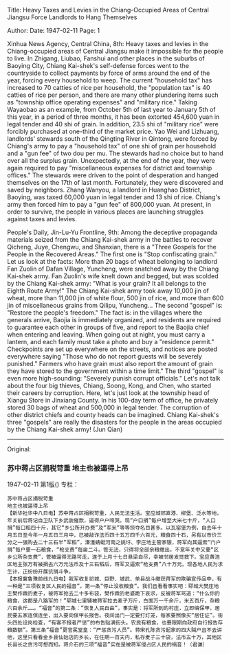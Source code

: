 Title: Heavy Taxes and Levies in the Chiang-Occupied Areas of Central Jiangsu Force Landlords to Hang Themselves

Author:
Date: 1947-02-11
Page: 1

Xinhua News Agency, Central China, 8th: Heavy taxes and levies in the Chiang-occupied areas of Central Jiangsu make it impossible for the people to live. In Zhigang, Liubao, Fanshui and other places in the suburbs of Baoying City, Chiang Kai-shek's self-defense forces went to the countryside to collect payments by force of arms around the end of the year, forcing every household to weep. The current "household tax" has increased to 70 catties of rice per household, the "population tax" is 40 catties of rice per person, and there are many other plundering items such as "township office operating expenses" and "military rice." Taking Wayaobao as an example, from October 5th of last year to January 5th of this year, in a period of three months, it has been extorted 454,600 yuan in legal tender and 40 shi of grain. In addition, 23.5 shi of "military rice" were forcibly purchased at one-third of the market price. Yao Wei and Lizhuang, landlords' stewards south of the Qingting River in Qintong, were forced by Chiang's army to pay a "household tax" of one shi of grain per household and a "gun fee" of two dou per mu. The stewards had no choice but to hand over all the surplus grain. Unexpectedly, at the end of the year, they were again required to pay "miscellaneous expenses for district and township offices." The stewards were driven to the point of desperation and hanged themselves on the 17th of last month. Fortunately, they were discovered and saved by neighbors. Zhang Wanyou, a landlord in Huanghao District, Baoying, was taxed 60,000 yuan in legal tender and 13 shi of rice. Chiang's army then forced him to pay a "gun fee" of 800,000 yuan. At present, in order to survive, the people in various places are launching struggles against taxes and levies.
    
People's Daily, Jin-Lu-Yu Frontline, 9th: Among the deceptive propaganda materials seized from the Chiang Kai-shek army in the battles to recover Qicheng, Juye, Chengwu, and Shanxian, there is a "Three Gospels for the People in the Recovered Areas." The first one is "Stop confiscating grain." Let us look at the facts: More than 20 bags of wheat belonging to landlord Fan Zuolin of Dafan Village, Yuncheng, were snatched away by the Chiang Kai-shek army. Fan Zuolin's wife knelt down and begged, but was scolded by the Chiang Kai-shek army: "What is your grain? It all belongs to the Eighth Route Army!" The Chiang Kai-shek army took away 10,000 jin of wheat, more than 11,000 jin of white flour, 500 jin of rice, and more than 600 jin of miscellaneous grains from Qilipu, Yuncheng... The second "gospel" is: "Restore the people's freedom." The fact is: in the villages where the generals arrive, Baojia is immediately organized, and residents are required to guarantee each other in groups of five, and report to the Baojia chief when entering and leaving. When going out at night, you must carry a lantern, and each family must take a photo and buy a "residence permit." Checkpoints are set up everywhere on the streets, and notices are posted everywhere saying "Those who do not report guests will be severely punished." Farmers who have grain must also report the amount of grain they have stored to the government within a time limit." The third "gospel" is even more high-sounding: "Severely punish corrupt officials." Let's not talk about the four big thieves, Chiang, Soong, Kong, and Chen, who started their careers by corruption. Here, let's just look at the township head of Xiangu Store in Jinxiang County. In his 100-day term of office, he privately stored 30 bags of wheat and 500,000 in legal tender. The corruption of other district chiefs and county heads can be imagined. Chiang Kai-shek's three "gospels" are really the disasters for the people in the areas occupied by the Chiang Kai-shek army! (Jun Qian)



<hr /> 

Original: 


### 苏中蒋占区捐税苛重  地主也被逼得上吊

1947-02-11
第1版()
专栏：

    苏中蒋占区捐税苛重
    地主也被逼得上吊
    【新华社华中八日电】苏中蒋占区捐税苛重，人民无法生活。宝应城郊直港、柳堡、泛水等地，年关前后蒋记自卫队下乡武装催款，逼得户户啼哭。现“户口捐”每户增至大米七十斤，“人口捐”每口稻四十斤，其它“乡公所开办费”及“军米”等等掠夺名目甚多。以瓦窑堡为例，自去年十月五日至今年一月五日三月中，已被敲诈法币四十五万四千六百元，粮食四十石，另有以市价三分之一强购去二十三石半“军稻”，溱潼蜻蜓河南之姚圩、李庄地主管家银，蒋军向其逼索“门户捐”每户要一石粮食，“枪支费”每亩二斗。管无法，只得将全部余粮缴出。不意年关中又要“区乡公所杂支费”，管被逼得无路可走，遂于上月十七日悬梁自尽，幸被邻居发觉救下。宝应黄浩区地主张万有被捐去六万元法币及十三石稻后，蒋军又逼索“枪支费”八十万元。现各地人民为求生计，正纷纷开展抗捐斗争。
    【本报冀鲁豫前线九日电】我军收复祁城、巨野、城武、单县战斗缴获蒋军的欺骗宣传品中，有一种是“三项收复区人民的福音”。第一条“停止没收粮食”。我们且看看事实吧：郓城大樊庄地主樊作霖的麦子，被蒋军抢去二十多布袋，樊作霖的老婆跪下哀求，反被蒋军骂道：“什么你的粮食，这都是八路军的！”郓城七里铺被蒋军拉去麦子万斤，白面万一千余斤，米五百斤，杂粮六百余斤……。“福音”的第二条：“恢复人民自由”，事实是：将军所到的村庄，立即编保甲，居民要五家连保连坐，出入要向保甲长报告。夜间出门一定要打灯笼，每家要照像买“居住证”。街头四处设岗检查，“有客不报者严惩”的布告贴满街头。农民有粮食，也要限期向政府自行报告存粮数额”。第三条“福音”更官冕堂皇：“严惩贪污人员”。蒋宋孔陈贪污起家的四大贼户且不去讲他，这里只看看金乡县仙姑店的乡长，在任期一百天内，私存麦子三十袋，法币五十万，其他区长县长之贪污可想而知。蒋介石的三项“福音”实在是被蒋军侵占区人民的祸音！（君谦）
